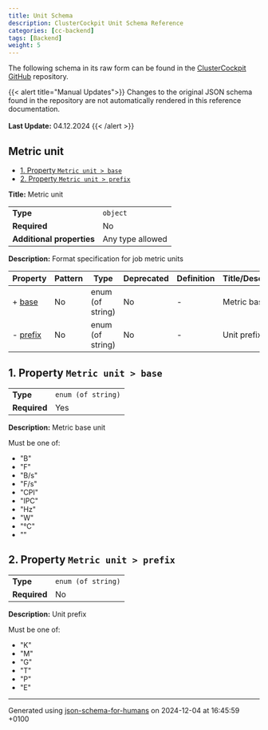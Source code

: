 ```yaml
---
title: Unit Schema
description: ClusterCockpit Unit Schema Reference
categories: [cc-backend]
tags: [Backend]
weight: 5
---
```


The following schema in its raw form can be found in the [ClusterCockpit GitHub](https://github.com/ClusterCockpit/cc-backend/tree/master/pkg/schema/schemas) repository.

{{< alert title="Manual Updates">}}
  Changes to the original JSON schema found in the repository are not automatically rendered in this reference documentation.</br></br>
  **Last Update:** 04.12.2024
{{< /alert >}}

## Metric unit

- [1. Property `Metric unit > base`](#base)
- [2. Property `Metric unit > prefix`](#prefix)

**Title:** Metric unit

|                           |                  |
| ------------------------- | ---------------- |
| **Type**                  | `object`         |
| **Required**              | No               |
| **Additional properties** | Any type allowed |

**Description:** Format specification for job metric units

| Property             | Pattern | Type             | Deprecated | Definition | Title/Description |
| -------------------- | ------- | ---------------- | ---------- | ---------- | ----------------- |
| + [base](#base )     | No      | enum (of string) | No         | -          | Metric base unit  |
| - [prefix](#prefix ) | No      | enum (of string) | No         | -          | Unit prefix       |

## <a name="base"></a>1. Property `Metric unit > base`

|              |                    |
| ------------ | ------------------ |
| **Type**     | `enum (of string)` |
| **Required** | Yes                |

**Description:** Metric base unit

Must be one of:
* "B"
* "F"
* "B/s"
* "F/s"
* "CPI"
* "IPC"
* "Hz"
* "W"
* "°C"
* ""

## <a name="prefix"></a>2. Property `Metric unit > prefix`

|              |                    |
| ------------ | ------------------ |
| **Type**     | `enum (of string)` |
| **Required** | No                 |

**Description:** Unit prefix

Must be one of:
* "K"
* "M"
* "G"
* "T"
* "P"
* "E"

----------------------------------------------------------------------------------------------------------------------------
Generated using [json-schema-for-humans](https://github.com/coveooss/json-schema-for-humans) on 2024-12-04 at 16:45:59 +0100
